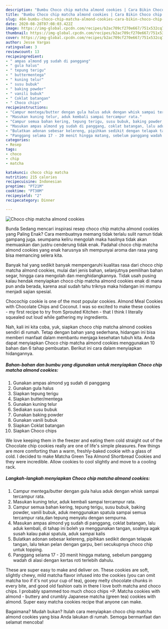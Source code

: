```yaml
---
description: "Bumbu Choco chip matcha almond cookies | Cara Bikin Choco chip matcha almond cookies Yang Enak Dan Lezat"
title: "Bumbu Choco chip matcha almond cookies | Cara Bikin Choco chip matcha almond cookies Yang Enak Dan Lezat"
slug: 404-bumbu-choco-chip-matcha-almond-cookies-cara-bikin-choco-chip-matcha-almond-cookies-yang-enak-dan-lezat
date: 2020-08-28T07:08:03.422Z
image: https://img-global.cpcdn.com/recipes/b2ac709cf270e667/751x532cq70/choco-chip-matcha-almond-cookies-foto-resep-utama.jpg
thumbnail: https://img-global.cpcdn.com/recipes/b2ac709cf270e667/751x532cq70/choco-chip-matcha-almond-cookies-foto-resep-utama.jpg
cover: https://img-global.cpcdn.com/recipes/b2ac709cf270e667/751x532cq70/choco-chip-matcha-almond-cookies-foto-resep-utama.jpg
author: Jesse Vargas
ratingvalue: 3
reviewcount: 13
recipeingredient:
- " ampas almond yg sudah di panggang"
- " gula halus"
- " tepung terigu"
- " buttermentega"
- " kuning telur"
- " susu bubuk"
- " baking powder"
- " vanili bubuk"
- " Coklat batangan"
- " Choco chips"
recipeinstructions:
- "Campur mentega/butter dengan gula halus aduk dengan whisk sampai tercampur rata."
- "Masukan kuning telur, aduk kembali sampai tercampur rata."
- "Campur semua bahan kering, tepung terigu, susu bubuk, baking powder, vanili bubuk, aduk menggunakan spatula sampai semua tercampur rata,dan tepung menyatu dengan sempurna."
- "Masukan ampas almond yg sudah di panggang, coklat batangan, lalu aduk kembali, di tahap ini boleh ya menggunakan tangan, soalnya agak susah kalau pakai spatula, aduk sampai kalis"
- "Bulatkan adonan sebesar kelereng, pipihkan sedikit dengan telapak tangan, lalu tekan pelan dengan garpu, beri secukupnya choco chip untuk topping."
- "Panggang selama 17 - 20 menit hingga matang, sebelum panggang wadah di alasi dengan kertas roti terlebih dahulu."
categories:
- Resep
tags:
- choco
- chip
- matcha

katakunci: choco chip matcha 
nutrition: 215 calories
recipecuisine: Indonesian
preptime: "PT21M"
cooktime: "PT30M"
recipeyield: "2"
recipecategory: Dinner

---
```



![Choco chip matcha almond cookies](https://img-global.cpcdn.com/recipes/b2ac709cf270e667/751x532cq70/choco-chip-matcha-almond-cookies-foto-resep-utama.jpg)

Bunda Sedang mencari inspirasi resep choco chip matcha almond cookies yang Paling Enak? Cara membuatnya memang tidak terlalu sulit namun tidak gampang juga. seumpama keliru mengolah maka hasilnya tidak akan memuaskan dan justru cenderung tidak enak. Padahal choco chip matcha almond cookies yang enak harusnya sih mempunyai aroma dan rasa yang bisa memancing selera kita.

Banyak hal yang sedikit banyak mempengaruhi kualitas rasa dari choco chip matcha almond cookies, mulai dari jenis bahan, selanjutnya pemilihan bahan segar, hingga cara mengolah dan menghidangkannya. Tidak usah pusing kalau hendak menyiapkan choco chip matcha almond cookies enak di mana pun anda berada, karena asal sudah tahu triknya maka hidangan ini mampu menjadi sajian spesial.

Chocochip cookie is one of the most popular cookies. Almond Meal Cookies with Chocolate Chips and Coconut. I was so excited to make these cookies - my first recipe to try from Sprouted Kitchen - that I think I literally squealed out loud while gathering my ingredients.


Nah, kali ini kita coba, yuk, siapkan choco chip matcha almond cookies sendiri di rumah. Tetap dengan bahan yang sederhana, hidangan ini bisa memberi manfaat dalam membantu menjaga kesehatan tubuh kita. Anda dapat menyiapkan Choco chip matcha almond cookies menggunakan 10 bahan dan 6 tahap pembuatan. Berikut ini cara dalam menyiapkan hidangannya.

<!--inarticleads1-->

##### Bahan-bahan dan bumbu yang digunakan untuk menyiapkan Choco chip matcha almond cookies:

1. Gunakan  ampas almond yg sudah di panggang
1. Gunakan  gula halus
1. Siapkan  tepung terigu
1. Siapkan  butter/mentega
1. Gunakan  kuning telur
1. Sediakan  susu bubuk
1. Gunakan  baking powder
1. Gunakan  vanili bubuk
1. Siapkan  Coklat batangan
1. Siapkan  Choco chips


We love keeping them in the freezer and eating them cold straight out of the Chocolate chip cookies really are one of life&#39;s simple pleasures. Few things are more comforting than a warm, freshly-baked cookie with a glass of cold. I decided to make Matcha Green Tea Almond Shortbread Cookies and they were incredible. Allow cookies to cool slightly and move to a cooling rack. 

<!--inarticleads2-->

##### Langkah-langkah menyiapkan Choco chip matcha almond cookies:

1. Campur mentega/butter dengan gula halus aduk dengan whisk sampai tercampur rata.
1. Masukan kuning telur, aduk kembali sampai tercampur rata.
1. Campur semua bahan kering, tepung terigu, susu bubuk, baking powder, vanili bubuk, aduk menggunakan spatula sampai semua tercampur rata,dan tepung menyatu dengan sempurna.
1. Masukan ampas almond yg sudah di panggang, coklat batangan, lalu aduk kembali, di tahap ini boleh ya menggunakan tangan, soalnya agak susah kalau pakai spatula, aduk sampai kalis
1. Bulatkan adonan sebesar kelereng, pipihkan sedikit dengan telapak tangan, lalu tekan pelan dengan garpu, beri secukupnya choco chip untuk topping.
1. Panggang selama 17 - 20 menit hingga matang, sebelum panggang wadah di alasi dengan kertas roti terlebih dahulu.


These are super easy to make and deliver on. These cookies are soft, slightly chewy, mild matcha flavor infused into the cookies (you can omit matcha too if it&#39;s not your cup of tea), gooey melty chocolate chunks in every bite, and good old fashion oats in there I love both matcha and choco chips. I probably spammed too much choco chips =P. Matcha cookies with almond - buttery and crumbly Japanese matcha (green tea) cookies with almond. Super easy matcha cookies recipe that anyone can make. 

Bagaimana? Mudah bukan? Itulah cara menyiapkan choco chip matcha almond cookies yang bisa Anda lakukan di rumah. Semoga bermanfaat dan selamat mencoba!
